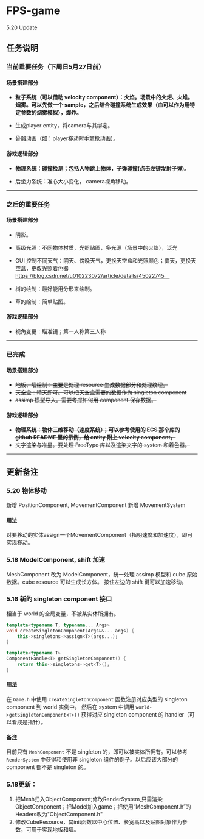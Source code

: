 # FPS-game

5.20 Update

## 任务说明

### 当前重要任务（下周日5月27日前）

#### 场景搭建部分

* **粒子系统（可以借助 velocity component）：火焰。场景中的火炬、火堆。烟雾。可以先做一个 sample，之后结合碰撞系统生成效果（血可以作为用特定参数的烟雾模拟），爆炸。**

* 生成player entity，将camera与其绑定。

* 骨骼动画（如：player移动时手拿枪动画）。

#### 游戏逻辑部分

* **物理系统：碰撞检测；包括人物跳上物体，子弹碰撞(点击左键发射子弹)。**

* 后坐力系统：准心大小变化， camera视角移动。

---

### 之后的重要任务

#### 场景搭建部分

* 阴影。

* 高级光照：不同物体材质，光照贴图，多光源（场景中的火焰），泛光

* GUI 控制不同天气：阴天、傍晚天气，更换天空盒和光照颜色；雾天，更换天空盒，更改光照着色器 https://blog.csdn.net/u010223072/article/details/45022745。

* 树的绘制：最好能用分形来绘制。

* 草的绘制：简单贴图。



#### 游戏逻辑部分

* 视角变更：瞄准镜；第一人称第三人称

---

### 已完成

#### 场景搭建部分

* ~~地板、墙绘制：主要是处理 resource 生成数据部分和处理纹理。~~
* ~~天空盒：晴天即可。可以把天空盒需要的数据作为 singleton component~~
* ~~assimp 模型导入。需要考虑如何用 component 保存数据。~~

#### 游戏逻辑部分

* **~~物理系统：物体三维移动（速度系统）；可以参考使用的 ECS 那个库的 github README 里的示例，给 entity 附上 velocity component。~~**
* ~~文字渲染与准星。要处理 FreeType 库以及渲染文字的 system 和着色器。~~

---

## 更新备注

### 5.20 物体移动
新增 PositionComponent, MovementComponent
新增 MovementSystem

#### 用法
对要移动的实体assign一个MovementComponent（指明速度和加速度），即可实现移动。

### 5.18 ModelComponent, shift 加速
MeshComponent 改为 ModelComponent，统一处理 assimp 模型和 cube 原始数据。cube resource 可以生成长方体。
按住左边的 shift 键可以加速移动。

### 5.16 新的 singleton component 接口

相当于 world 的全局变量，不被某实体所拥有。

```c++
template<typename T, typename... Args>
void createSingletonComponent(Args&&... args) {
    this->singletons->assign<T>(args...);
}

template<typename T>
ComponentHandle<T> getSingletonComponent() {
    return this->singletons->get<T>();
}
```
#### 用法
在 `Game.h` 中使用 `createSingletonComponent` 函数注册对应类型的 singleton component 到 world 实例中。
然后在 system 中调用 `world->getSingletonComponent<T>()` 获得对应 singleton component 的 handler（可以看成是指针）。

#### 备注
目前只有 `MeshComponent` 不是 singleton 的，即可以被实体所拥有。可以参考 `RenderSystem` 中获得和使用非 singleton 组件的例子。以后应该大部分的 component 都不是 singleton 的。

### 5.18更新：
1. 把Mesh归入ObjectComponent;修改RenderSystem,只需渲染ObjectComponent；把Model加入game；把使用“MeshComponent.h”的Headers改为"ObjectComponent.h"
2. 修改CubeResource，其init函数以中心位置、长宽高以及贴图对象作为参数，可用于实现地板和墙。
